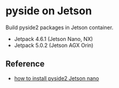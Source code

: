 # pyside on Jetson

Build pyside2 packages in Jetson container.

- Jetpack 4.6.1 (Jetson Nano, NX)
- Jetpack 5.0.2 (Jetson AGX Orin)

## Reference

- [how to install pyside2 Jetson nano](https://forums.developer.nvidia.com/t/how-to-install-pyside2-jetson-nano/78677/3)